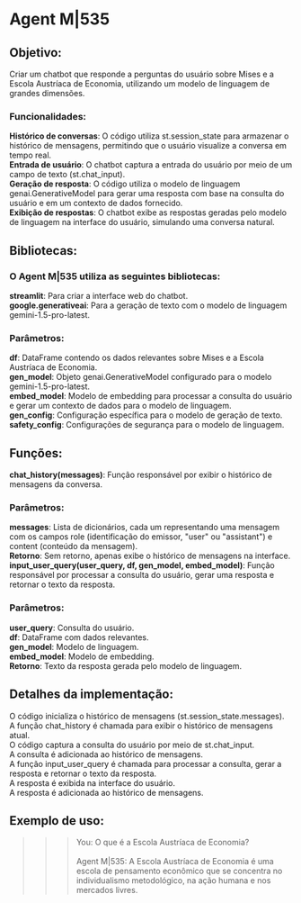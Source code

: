 # **Agent M|535**
## **Objetivo**:
Criar um chatbot que responde a perguntas do usuário sobre Mises e a Escola Austríaca de Economia, utilizando um modelo de linguagem de grandes dimensões.
### **Funcionalidades**:
**Histórico de conversas**: O código utiliza st.session_state para armazenar o histórico de mensagens, permitindo que o usuário visualize a conversa em tempo real.<br>
**Entrada de usuário**: O chatbot captura a entrada do usuário por meio de um campo de texto (st.chat_input).<br>
**Geração de resposta**: O código utiliza o modelo de linguagem genai.GenerativeModel para gerar uma resposta com base na consulta do usuário e em um contexto de dados fornecido.<br>
**Exibição de respostas**: O chatbot exibe as respostas geradas pelo modelo de linguagem na interface do usuário, simulando uma conversa natural.<br>
## **Bibliotecas**:
### **O Agent M|535 utiliza as seguintes bibliotecas**:<br>
**streamlit**: Para criar a interface web do chatbot.<br>
**google.generativeai**: Para a geração de texto com o modelo de linguagem gemini-1.5-pro-latest.<br>
### **Parâmetros**:
**df**: DataFrame contendo os dados relevantes sobre Mises e a Escola Austríaca de Economia.<br>
**gen_model**: Objeto genai.GenerativeModel configurado para o modelo gemini-1.5-pro-latest.<br>
**embed_model**: Modelo de embedding para processar a consulta do usuário e gerar um contexto de dados para o modelo de linguagem.<br>
**gen_config**: Configuração específica para o modelo de geração de texto.<br>
**safety_config**: Configurações de segurança para o modelo de linguagem.<br>
## **Funções**:
**chat_history(messages)**: Função responsável por exibir o histórico de mensagens da conversa.
### Parâmetros:
**messages**: Lista de dicionários, cada um representando uma mensagem com os campos role (identificação do emissor, "user" ou "assistant") e content (conteúdo da mensagem).<br>
**Retorno**: Sem retorno, apenas exibe o histórico de mensagens na interface.<br>
**input_user_query(user_query, df, gen_model, embed_model)**: Função responsável por processar a consulta do usuário, gerar uma resposta e retornar o texto da resposta.<br>
### Parâmetros:
**user_query**: Consulta do usuário.<br>
**df**: DataFrame com dados relevantes.<br>
**gen_model**: Modelo de linguagem.<br>
**embed_model**: Modelo de embedding.<br>
**Retorno**: Texto da resposta gerada pelo modelo de linguagem.<br>
## **Detalhes da implementação:**
O código inicializa o histórico de mensagens (st.session_state.messages).<br>
A função chat_history é chamada para exibir o histórico de mensagens atual.<br>
O código captura a consulta do usuário por meio de st.chat_input.<br>
A consulta é adicionada ao histórico de mensagens.<br>
A função input_user_query é chamada para processar a consulta, gerar a resposta e retornar o texto da resposta.<br>
A resposta é exibida na interface do usuário.<br>
A resposta é adicionada ao histórico de mensagens.

## **Exemplo de uso:**
>>> You: O que é a Escola Austríaca de Economia?<br><br>
>>> Agent M|535: A Escola Austríaca de Economia é uma escola de pensamento econômico que se concentra no individualismo metodológico, na ação humana e nos mercados livres.
